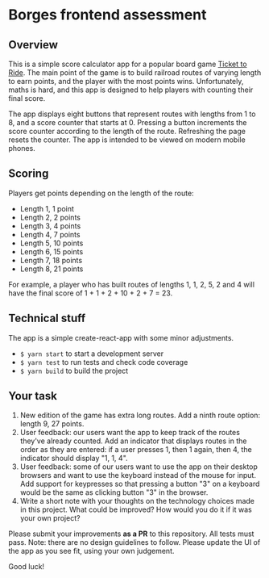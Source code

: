 # Borges frontend assessment

## Overview

This is a simple score calculator app for a popular board game [Ticket to Ride](https://en.wikipedia.org/wiki/Ticket_to_Ride_(board_game)). The main point of the game is to build railroad routes of varying length to earn points, and the player with the most points wins. Unfortunately, maths is hard, and this app is designed to help players with counting their final score.

The app displays eight buttons that represent routes with lengths from 1 to 8, and a score counter that starts at 0. Pressing a button increments the score counter according to the length of the route. Refreshing the page resets the counter. The app is intended to be viewed on modern mobile phones.

## Scoring

Players get points depending on the length of the route:

* Length 1, 1 point
* Length 2, 2 points
* Length 3, 4 points
* Length 4, 7 points
* Length 5, 10 points
* Length 6, 15 points
* Length 7, 18 points
* Length 8, 21 points

For example, a player who has built routes of lengths 1, 1, 2, 5, 2 and 4 will have the final score of 1 + 1 + 2 + 10 + 2 + 7 = 23.

## Technical stuff

The app is a simple create-react-app with some minor adjustments.

* `$ yarn start` to start a development server
* `$ yarn test` to run tests and check code coverage
* `$ yarn build` to build the project

## Your task

1. New edition of the game has extra long routes. Add a ninth route option: length 9, 27 points.
1. User feedback: our users want the app to keep track of the routes they've already counted. Add an indicator that displays routes in the order as they are entered: if a user presses 1, then 1 again, then 4, the indicator should display "1, 1, 4".
1. User feedback: some of our users want to use the app on their desktop browsers and want to use the keyboard instead of the mouse for input. Add support for keypresses so that pressing a button "3" on a keyboard would be the same as clicking button "3" in the browser.
1. Write a short note with your thoughts on the technology choices made in this project. What could be improved? How would you do it if it was your own project?

Please submit your improvements **as a PR** to this repository. All tests must pass. Note: there are no design guidelines to follow. Please update the UI of the app as you see fit, using your own judgement.

Good luck!
